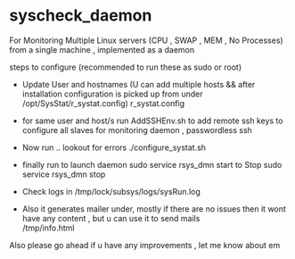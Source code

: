 syscheck_daemon
===============

For Monitoring Multiple Linux servers (CPU , SWAP , MEM , No Processes) from a single machine , implemented as a daemon 


steps to configure (recommended to run these as sudo or root)


* Update User and hostnames (U can add multiple hosts && after installation configuration is picked up from under /opt/SysStat/r_systat.config)
	r_systat.config

* for same user and host/s run AddSSHEnv.sh
	to add remote ssh keys to configure all slaves for monitoring daemon , passwordless ssh 


* Now run .. lookout for errors 
	./configure_systat.sh

* finally run 
	  to launch daemon 
		sudo service rsys_dmn start	
	  to Stop 
		sudo service rsys_dmn stop

* Check logs in 
	/tmp/lock/subsys/logs/sysRun.log

* Also it generates mailer under,  mostly if there are no issues then it wont have any content , but u can use it to send mails   
	/tmp/info.html 


Also please go ahead if u have any improvements , let me know about em 
